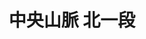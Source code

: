 ---
title: "中央山脈 北一段"
permalink: /tags/中央山脈北一段
layout: tag

taxonomy: 中央山脈北一段 # tag name
entries_layout: list # list (default), grid

author_profile: true


---